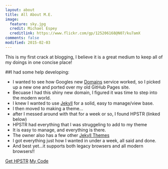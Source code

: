 ```yaml
---
layout: about
title: All About M.E.
image:
  feature: sky.jpg
  credit: Michael Espey
  creditlink: https://www.flickr.com/gp/125206168@N07/ku7amX
comments: false
modified: 2015-02-03
---
```


This is my first crack at blogging, I believe it is a great medium to keep all of my doings in one concise place!

##I had some help developing:

* I wanted to see how Googles new [Domains](domains.google.com) service worked, so I picked up a new one and ported over my old GitHub Pages site.
* Becuase I had this shiny new domain, I figured it was time to step into the modern world.
* I knew I wanted to use [Jekyll](http://jekyllrb.com/) for a solid, easy to manage/view base.
* I then moved to making a theme...
 * after I messed around with that for a week or so, I found HPSTR (linked below)
 * HPSTR had everything that I was struggeling to add to my theme
 * It is easy to manage, and everything is there.
 * The owner also has a few other [Jekyll Themes](http://mademistakes.com/work/jekyll-themes/)
* I got everything just how I wanted in under a week, all said and done.
* And best yet...it supports both legacy browsers and all modern browsers!!

<a href="https://github.com/mmistakes/hpstr-jekyll-theme" class="btn btn-success">Get HPSTR</a> <a href="http://code.maespey.com" class="btn btn-primary">My Code</a>